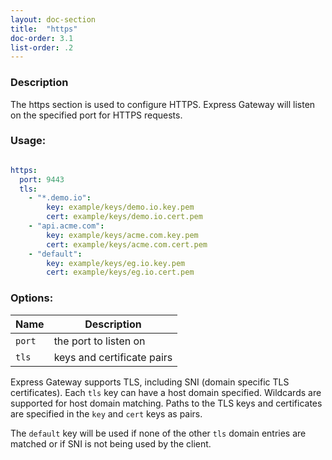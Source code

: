 ```yaml
---
layout: doc-section
title:  "https"
doc-order: 3.1
list-order: .2
---
```


### Description

The https section is used to configure HTTPS. Express Gateway will listen on the specified port for HTTPS requests.

### Usage:

```yaml

https:
  port: 9443
  tls:
    - "*.demo.io":
        key: example/keys/demo.io.key.pem
        cert: example/keys/demo.io.cert.pem
    - "api.acme.com":
        key: example/keys/acme.com.key.pem
        cert: example/keys/acme.com.cert.pem
    - "default":
        key: example/keys/eg.io.key.pem
        cert: example/keys/eg.io.cert.pem

```

### Options:

| Name   | Description                |
|---     |---                         |
| `port` | the port to listen on      |
| `tls`  | keys and certificate pairs |

Express Gateway supports TLS, including SNI (domain specific TLS certificates). Each `tls` key can have a host domain specified.  Wildcards are supported for host domain matching. Paths to the TLS keys and certificates are specified in the `key` and `cert` keys as pairs.

The `default` key will be used if none of the other `tls` domain entries are matched or if SNI is not being used by the client.


